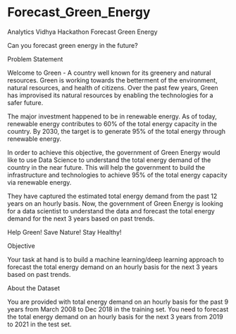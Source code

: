 # Forecast_Green_Energy
Analytics Vidhya Hackathon
Forecast Green Energy


Can you forecast green energy in the future?



Problem Statement


Welcome to Green - A country well known for its greenery and natural resources. Green is working towards the betterment of the environment, natural resources, and health of citizens. Over the past few years, Green has improvised its natural resources by enabling the technologies for a safer future. 


The major investment happened to be in renewable energy. As of today, renewable energy contributes to 60% of the total energy capacity in the country. By 2030, the target is to generate 95% of the total energy through renewable energy.


In order to achieve this objective, the government of Green Energy would like to use Data Science to understand the total energy demand of the country in the near future. This will help the government to build the infrastructure and technologies to achieve 95% of the total energy capacity via renewable energy.


They have captured the estimated total energy demand from the past 12 years on an hourly basis. Now, the government of Green Energy is looking for a data scientist to understand the data and forecast the total energy demand for the next 3 years based on past trends.


Help Green! Save Nature! Stay Healthy!



Objective

Your task at hand is to build a machine learning/deep learning approach to forecast the total energy demand on an hourly basis for the next 3 years based on past trends.



About the Dataset

You are provided with total energy demand on an hourly basis for the past 9 years from March 2008 to Dec 2018 in the training set. You need to forecast the total energy demand on an hourly basis for the next 3 years from 2019 to 2021 in the test set.
